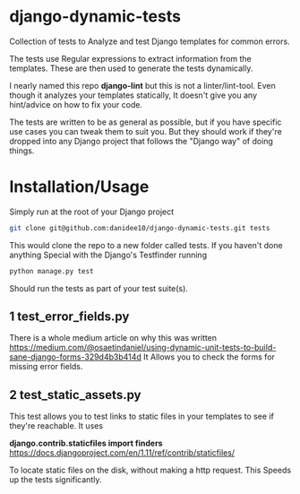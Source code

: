 # django-dynamic-tests
Collection of tests to Analyze and test Django templates for common errors.

The tests use Regular expressions to extract information from the templates. These are then used to generate the tests dynamically.

I nearly named this repo **django-lint** but this is not a linter/lint-tool. Even though it analyzes your templates statically, It doesn't give you any hint/advice on how to fix your code.

The tests are written to be as general as possible, but if you have specific use cases you can tweak them to suit you. But they should work if they're dropped into any Django project that follows the "Django way" of doing things.

# Installation/Usage
Simply run at the root of your Django project

```bash
git clone git@github.com:danidee10/django-dynamic-tests.git tests
```

This would clone the repo to a new folder called tests. If you haven't done anything Special with the Django's Testfinder running

```python
python manage.py test
```

Should run the tests as part of your test suite(s).

## 1 test_error_fields.py
There is a whole medium article on why this was written https://medium.com/@osaetindaniel/using-dynamic-unit-tests-to-build-sane-django-forms-329d4b3b414d It Allows you to check the forms for missing error fields.

## 2 test_static_assets.py
This test allows you to test links to static files in your templates to see if they're reachable. It uses

**django.contrib.staticfiles import finders** https://docs.djangoproject.com/en/1.11/ref/contrib/staticfiles/

To locate static files on the disk, without making a http request. This Speeds up the tests significantly.
